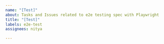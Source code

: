 ```yaml
---
name: "[Test]"
about: Tasks and Issues related to e2e testing spec with Playwright
title: "[Test]"
labels: e2e-test
assignees: nitya

---
```



